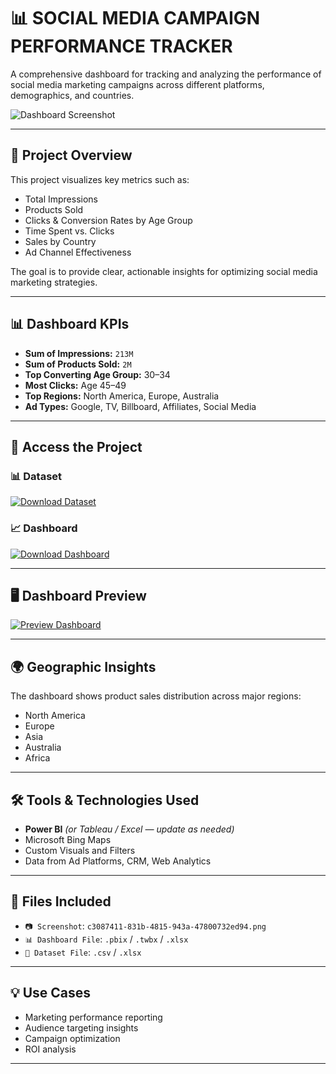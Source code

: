 # 📊 SOCIAL MEDIA CAMPAIGN PERFORMANCE TRACKER

A comprehensive dashboard for tracking and analyzing the performance of social media marketing campaigns across different platforms, demographics, and countries.

![Dashboard Screenshot](c3087411-831b-4815-943a-47800732ed94.png)

---

## 📌 Project Overview

This project visualizes key metrics such as:

- Total Impressions
- Products Sold
- Clicks & Conversion Rates by Age Group
- Time Spent vs. Clicks
- Sales by Country
- Ad Channel Effectiveness

The goal is to provide clear, actionable insights for optimizing social media marketing strategies.

---

## 📊 Dashboard KPIs

- **Sum of Impressions:** `213M`  
- **Sum of Products Sold:** `2M`  
- **Top Converting Age Group:** 30–34  
- **Most Clicks:** Age 45–49  
- **Top Regions:** North America, Europe, Australia  
- **Ad Types:** Google, TV, Billboard, Affiliates, Social Media

---

## 🔘 Access the Project

### 📊 Dataset  
[![Download Dataset](https://img.shields.io/badge/DOWNLOAD-DATASET-yellow?style=for-the-badge&logo=microsoft-excel&logoColor=white)](https://github.com/amar4542/Future_DS_02/tree/main/Task%202%20Dataset)

### 📈 Dashboard  
[![Download Dashboard](https://img.shields.io/badge/DOWNLOAD-DASHBOARD-brightgreen?style=for-the-badge&logo=tableau&logoColor=white)](https://github.com/amar4542/Future_DS_01/raw/main/Future%20Interns%20Task%201.pbit)

---

## 🖥 Dashboard Preview  

[![Preview Dashboard](https://img.shields.io/badge/VIEW-DASHBOARD-blue?style=for-the-badge&logo=google-chrome&logoColor=white)](https://github.com/amar4542/Future_DS_01/blob/main/Snapshot%20of%20Business%20Sales.png)

---

## 🌍 Geographic Insights

The dashboard shows product sales distribution across major regions:

- North America
- Europe
- Asia
- Australia
- Africa

---

## 🛠 Tools & Technologies Used

- **Power BI** *(or Tableau / Excel — update as needed)*
- Microsoft Bing Maps
- Custom Visuals and Filters
- Data from Ad Platforms, CRM, Web Analytics

---

## 📁 Files Included

- `📷 Screenshot`: `c3087411-831b-4815-943a-47800732ed94.png`
- `📊 Dashboard File`: `.pbix` / `.twbx` / `.xlsx`
- `📄 Dataset File`: `.csv` / `.xlsx`

---

## 💡 Use Cases

- Marketing performance reporting
- Audience targeting insights
- Campaign optimization
- ROI analysis

---

